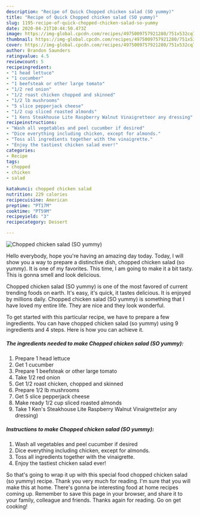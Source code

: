 ```yaml
---
description: "Recipe of Quick Chopped chicken salad (SO yummy)"
title: "Recipe of Quick Chopped chicken salad (SO yummy)"
slug: 1195-recipe-of-quick-chopped-chicken-salad-so-yummy
date: 2020-04-21T10:44:50.473Z
image: https://img-global.cpcdn.com/recipes/4975009757921280/751x532cq70/chopped-chicken-salad-so-yummy-recipe-main-photo.jpg
thumbnail: https://img-global.cpcdn.com/recipes/4975009757921280/751x532cq70/chopped-chicken-salad-so-yummy-recipe-main-photo.jpg
cover: https://img-global.cpcdn.com/recipes/4975009757921280/751x532cq70/chopped-chicken-salad-so-yummy-recipe-main-photo.jpg
author: Brandon Saunders
ratingvalue: 4.5
reviewcount: 5
recipeingredient:
- "1 head lettuce"
- "1 cucumber"
- "1 beefsteak or other large tomato"
- "1/2 red onion"
- "1/2 roast chicken chopped and skinned"
- "1/2 lb mushrooms"
- "5 slice pepperjack cheese"
- "1/2 cup sliced roasted almonds"
- "1 Kens Steakhouse Lite Raspberry Walnut Vinaigretteor any dressing"
recipeinstructions:
- "Wash all vegetables and peel cucumber if desired"
- "Dice everything including chicken, except for almonds."
- "Toss all ingredients together with the vinaigrette."
- "Enjoy the tastiest chicken salad ever!"
categories:
- Recipe
tags:
- chopped
- chicken
- salad

katakunci: chopped chicken salad 
nutrition: 229 calories
recipecuisine: American
preptime: "PT17M"
cooktime: "PT59M"
recipeyield: "3"
recipecategory: Dessert

---
```



![Chopped chicken salad (SO yummy)](https://img-global.cpcdn.com/recipes/4975009757921280/751x532cq70/chopped-chicken-salad-so-yummy-recipe-main-photo.jpg)

Hello everybody, hope you're having an amazing day today. Today, I will show you a way to prepare a distinctive dish, chopped chicken salad (so yummy). It is one of my favorites. This time, I am going to make it a bit tasty. This is gonna smell and look delicious.

Chopped chicken salad (SO yummy) is one of the most favored of current trending foods on earth. It's easy, it's quick, it tastes delicious. It is enjoyed by millions daily. Chopped chicken salad (SO yummy) is something that I have loved my entire life. They are nice and they look wonderful.




To get started with this particular recipe, we have to prepare a few ingredients. You can have chopped chicken salad (so yummy) using 9 ingredients and 4 steps. Here is how you can achieve it.

<!--inarticleads1-->

##### The ingredients needed to make Chopped chicken salad (SO yummy):

1. Prepare 1 head lettuce
1. Get 1 cucumber
1. Prepare 1 beefsteak or other large tomato
1. Take 1/2 red onion
1. Get 1/2 roast chicken, chopped and skinned
1. Prepare 1/2 lb mushrooms
1. Get 5 slice pepperjack cheese
1. Make ready 1/2 cup sliced roasted almonds
1. Take 1 Ken&#39;s Steakhouse Lite Raspberry Walnut Vinaigrette(or any dressing)




<!--inarticleads2-->

##### Instructions to make Chopped chicken salad (SO yummy):

1. Wash all vegetables and peel cucumber if desired
1. Dice everything including chicken, except for almonds.
1. Toss all ingredients together with the vinaigrette.
1. Enjoy the tastiest chicken salad ever!




So that's going to wrap it up with this special food chopped chicken salad (so yummy) recipe. Thank you very much for reading. I'm sure that you will make this at home. There's gonna be interesting food at home recipes coming up. Remember to save this page in your browser, and share it to your family, colleague and friends. Thanks again for reading. Go on get cooking!
